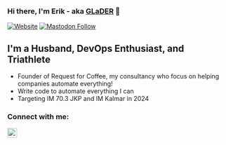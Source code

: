 ### Hi there, I'm Erik - aka [GLaDER][website] 👋

[![Website](https://img.shields.io/website?label=thorsell.io&style=for-the-badge&url=https%3A%2F%2Fthorsell.io)][website]
[![Mastodon Follow](https://img.shields.io/mastodon/follow/000870267?domain=https%3A%2F%2Fmastodon.social&logo=Mastodon&style=for-the-badge)][mastodon]

## I'm a Husband, DevOps Enthusiast, and Triathlete

 - Founder of Request for Coffee, my consultancy who focus on helping companies automate everything!
 - Write code to automate everything I can
 - Targeting IM 70.3 JKP and IM Kalmar in 2024

### Connect with me:
[<img align="left" alt="codeSTACKr | LinkedIn" width="22px" src="https://www.freepnglogos.com/uploads/linkedin-social-media-logo-7.png" />][linkedin]

[website]: https://thorsell.io
[mastodon]: https://mastodon.social/@GLaDER
[linkedin]: https://linkedin.com/in/thorsellerik
[toyota]: https://toyota-forklifts.se/
